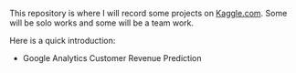 This repository is where I will record some projects on [Kaggle.com](www.kaggle.com). Some will be solo works and some will be a team work.

Here is a quick introduction:

  * Google Analytics Customer Revenue Prediction
